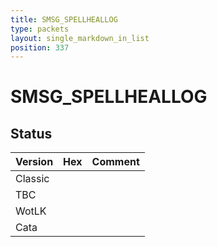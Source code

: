 ```yaml
---
title: SMSG_SPELLHEALLOG
type: packets
layout: single_markdown_in_list
position: 337
---
```


# SMSG_SPELLHEALLOG

## Status

Version | Hex | Comment
---------- | ---------- | ---------- 
Classic |  |  
TBC |  |  
WotLK |  |  
Cata |  |  
